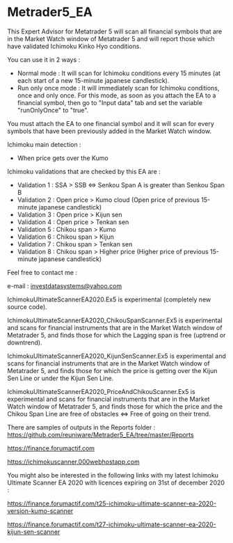 # Metrader5_EA

This Expert Advisor for Metatrader 5 will scan all financial symbols that are in the Market Watch window of Metatrader 5 and will report those which have validated Ichimoku Kinko Hyo conditions.

You can use it in 2 ways :
  - Normal mode : It will scan for Ichimoku conditions every 15 minutes (at each start of a new 15-minute japanese candlestick).
  - Run only once mode : It will immediately scan for Ichimoku conditions, once and only once. For this mode, as soon as you attach the EA to a financial symbol, then go to "Input data" tab and set the variable "runOnlyOnce" to "true".

You must attach the EA to one financial symbol and it will scan for every symbols that have been previously added in the Market Watch window.

Ichimoku main detection :
  - When price gets over the Kumo

Ichimoku validations that are checked by this EA are :
  - Validation 1 : SSA > SSB <=> Senkou Span A is greater than Senkou Span B 
  - Validation 2 : Open price > Kumo cloud (Open price of previous 15-minute japanese candlestick)
  - Validation 3 : Open price > Kijun sen
  - Validation 4 : Open price > Tenkan sen
  - Validation 5 : Chikou span > Kumo
  - Validation 6 : Chikou span > Kijun
  - Validation 7 : Chikou span > Tenkan sen
  - Validation 8 : Chikou span > Higher price (Higher price of previous 15-minute japanese candlestick)
 
Feel free to contact me :

e-mail : investdatasystems@yahoo.com


IchimokuUltimateScannerEA2020.Ex5 is experimental (completely new source code).

IchimokuUltimateScannerEA2020_ChikouSpanScanner.Ex5 is experimental and scans for financial instruments that are in the Market Watch window of Metatrader 5, and finds those for which the Lagging span is free (uptrend or downtrend).

IchimokuUltimateScannerEA2020_KijunSenScanner.Ex5 is experimental and scans for financial instruments that are in the Market Watch window of Metatrader 5, and finds those for which the price is getting over the Kijun Sen Line or under the Kijun Sen Line.

IchimokuUltimateScannerEA2020_PriceAndChikouScanner.Ex5 is experimental and scans for financial instruments that are in the Market Watch window of Metatrader 5, and finds those for which the price and the Chikou Span Line are free of obstacles <=> Free of going on their trend.

There are samples of outputs in the Reports folder : https://github.com/reuniware/Metrader5_EA/tree/master/Reports

https://finance.forumactif.com

https://ichimokuscanner.000webhostapp.com


You might also be interested  in the following links with my latest Ichimoku Ultimate Scanner EA 2020 with licences expiring on 31st of december 2020 :

https://finance.forumactif.com/t25-ichimoku-ultimate-scanner-ea-2020-version-kumo-scanner

https://finance.forumactif.com/t27-ichimoku-ultimate-scanner-ea-2020-kijun-sen-scanner
